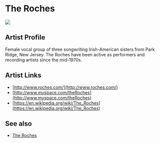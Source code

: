 # The Roches

![](../../asssets/artists/The_Roches.png)

## Artist Profile

Female vocal group of three songwriting Irish-American sisters from Park Ridge, New Jersey. The Roches have been active as performers and recording artists since the mid-1970s.

## Artist Links

- [http://www.roches.com/](http://www.roches.com/)
- [http://www.myspace.com/theRoches](http://www.myspace.com/theRoches)
- [https://en.wikipedia.org/wiki/The_Roches](https://en.wikipedia.org/wiki/The_Roches)


## See also

- [The Roches](The_Roches-The_Roches.md)
